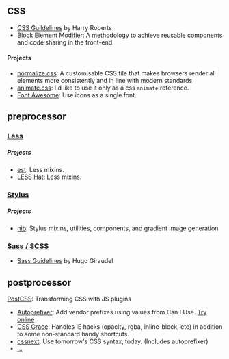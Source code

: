 ## CSS
- [CSS Guildelines](http://cssguidelin.es/) by Harry Roberts
- [Block Element Modifier](http://getbem.com/): A methodology to achieve reusable components and code sharing in the front-end.

#### Projects
- [normalize.css](https://github.com/necolas/normalize.css/): A customisable CSS file that makes browsers render all elements more consistently and in line with modern standards
- [animate.css](https://github.com/daneden/animate.css): I'd like to use it only as a css `animate` reference.
- [Font Awesome](https://github.com/FortAwesome/Font-Awesome): Use icons as a single font.

## preprocessor
### [Less](http://lesscss.org/)

##### Projects
- [est](https://github.com/ecomfe/est): Less mixins.
- [LESS Hat](https://github.com/madebysource/lesshat): Less mixins.

### [Stylus](http://learnboost.github.io/stylus/)

##### Projects
- [nib](https://github.com/tj/nib): Stylus mixins, utilities, components, and gradient image generation

### [Sass / SCSS](http://sass-lang.com/)
- [Sass Guidelines](http://sass-guidelin.es/) by Hugo Giraudel

## postprocessor
[PostCSS](https://github.com/postcss/postcss): Transforming CSS with JS plugins
- [Autoprefixer](https://github.com/postcss/autoprefixer): Add vendor prefixes using values from Can I Use. [Try online](http://simevidas.jsbin.com/gufoko/quiet)
- [CSS Grace](https://github.com/cssdream/cssgrace): Handles IE hacks (opacity, rgba, inline-block, etc) in addition to some non-standard handy shortcuts.
- [cssnext](https://github.com/cssnext/cssnext): Use tomorrow's CSS syntax, today. (Includes autoprefixer)
- [...](https://github.com/postcss/postcss#plugins)


